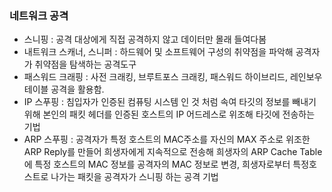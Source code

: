 ### 네트워크 공격

- 스니핑 : 공격 대상에게 직접 공격하지 않고 데이터만 몰래 들여다봄
- 내트워크 스캐너, 스니퍼 : 하드웨어 및 소프트웨어 구성의 취약점을 파악해 공격자가 취약점을 탐색하는 공격도구
- 패스워드 크래핑 : 사전 크래킹, 브루트포스 크래킹, 패스워드 하이브리드, 레인보우 테이블 공격을 활용함.
- IP 스푸핑 : 침입자가 인증된 컴퓨팅 시스템 인 것 처럼 속여 타깃의 정보를 빼내기 위해 본인의 패킷 헤더를 인증된 호스트의 IP 어드레스로 위조해 타깃에 전송하는 기법
- ARP 스푸핑 : 공격자가 특정 호스트의 MAC주소를 자신의 MAX 주소로 위조한 ARP Reply를 만들어 희생자에게 지속적으로 전송해 희생자의 ARP Cache Table에 특정 호스트의 MAC 정보를 공격자의 MAC 정보로 변경, 희생자로부터 특정호스트로 나가는 패킷을 공격자가 스니핑 하는 공격 기법


